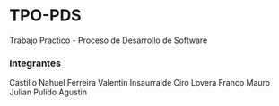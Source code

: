 # TPO-PDS
Trabajo Practico - Proceso de Desarrollo de Software

### Integrantes
Castillo Nahuel
Ferreira Valentin
Insaurralde Ciro
Lovera Franco
Mauro Julian
Pulido Agustin

